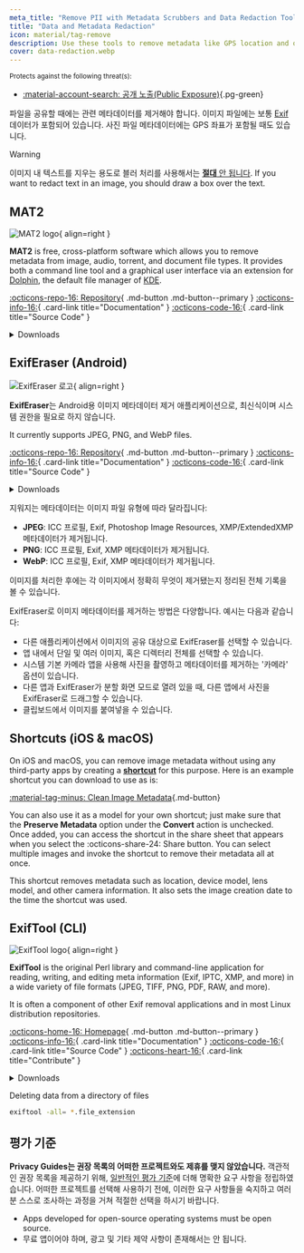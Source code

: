 ```yaml
---
meta_title: "Remove PII with Metadata Scrubbers and Data Redaction Tools - Privacy Guides"
title: "Data and Metadata Redaction"
icon: material/tag-remove
description: Use these tools to remove metadata like GPS location and other identifying information from photos and files you share.
cover: data-redaction.webp
---
```


<small>Protects against the following threat(s):</small>

- [:material-account-search: 공개 노출(Public Exposure)](basics/common-threats.md#limiting-public-information ""){.pg-green}

파일을 공유할 때에는 관련 메타데이터를 제거해야 합니다. 이미지 파일에는 보통 [Exif](https://en.wikipedia.org/wiki/Exif) 데이터가 포함되어 있습니다. 사진 파일 메타데이터에는 GPS 좌표가 포함될 때도 있습니다.

<div class="admonition warning" markdown>
<p class="admonition-title">Warning</p>

이미지 내 텍스트를 지우는 용도로 블러 처리를 사용해서는 [**절대** 안 됩니다](https://bishopfox.com/blog/unredacter-tool-never-pixelation). If you want to redact text in an image, you should draw a box over the text.

</div>

## MAT2

<div class="admonition recommendation" markdown>

![MAT2 logo](assets/img/data-redaction/mat2.svg){ align=right }

**MAT2** is free, cross-platform software which allows you to remove metadata from image, audio, torrent, and document file types. It provides both a command line tool and a graphical user interface via an extension for [Dolphin](https://0xacab.org/jvoisin/mat2/-/tree/master/dolphin), the default file manager of [KDE](https://kde.org).

[:octicons-repo-16: Repository](https://0xacab.org/jvoisin/mat2){ .md-button .md-button--primary }
[:octicons-info-16:](https://0xacab.org/jvoisin/mat2/-/blob/master/README.md){ .card-link title="Documentation" }
[:octicons-code-16:](https://0xacab.org/jvoisin/mat2){ .card-link title="Source Code" }

<details class="downloads" markdown>
<summary>Downloads</summary>

- [:fontawesome-brands-windows: Windows](https://pypi.org/project/mat2#metadata-and-privacy)
- [:simple-apple: macOS](https://0xacab.org/jvoisin/mat2#requirements-setup-on-macos-os-x-using-homebrew)
- [:simple-linux: Linux](https://pypi.org/project/mat2)
- [:octicons-globe-16: Web](https://0xacab.org/jvoisin/mat2#web-interface)

</details>

</div>

## ExifEraser (Android)

<div class="admonition recommendation" markdown>

![ExifEraser 로고](assets/img/data-redaction/exiferaser.svg){ align=right }

**ExifEraser**는 Android용 이미지 메타데이터 제거 애플리케이션으로, 최신식이며 시스템 권한을 필요로 하지 않습니다.

It currently supports JPEG, PNG, and WebP files.

[:octicons-repo-16: Repository](https://github.com/Tommy-Geenexus/exif-eraser#readme){ .md-button .md-button--primary }
[:octicons-info-16:](https://github.com/Tommy-Geenexus/exif-eraser#description){ .card-link title="Documentation" }
[:octicons-code-16:](https://github.com/Tommy-Geenexus/exif-eraser){ .card-link title="Source Code" }

<details class="downloads" markdown>
<summary>Downloads</summary>

- [:simple-googleplay: Google Play](https://play.google.com/store/apps/details?id=com.none.tom.exiferaser)
- [:octicons-moon-16: Accrescent](https://accrescent.app/app/com.none.tom.exiferaser)
- [:simple-github: GitHub](https://github.com/Tommy-Geenexus/exif-eraser/releases)

</details>

</div>

지워지는 메타데이터는 이미지 파일 유형에 따라 달라집니다:

- **JPEG**: ICC 프로필, Exif, Photoshop Image Resources, XMP/ExtendedXMP 메타데이터가 제거됩니다.
- **PNG**: ICC 프로필, Exif, XMP 메타데이터가 제거됩니다.
- **WebP**: ICC 프로필, Exif, XMP 메타데이터가 제거됩니다.

이미지를 처리한 후에는 각 이미지에서 정확히 무엇이 제거됐는지 정리된 전체 기록을 볼 수 있습니다.

ExifEraser로 이미지 메타데이터를 제거하는 방법은 다양합니다. 예시는 다음과 같습니다:

- 다른 애플리케이션에서 이미지의 공유 대상으로 ExifEraser를 선택할 수 있습니다.
- 앱 내에서 단일 및 여러 이미지, 혹은 디렉터리 전체를 선택할 수 있습니다.
- 시스템 기본 카메라 앱을 사용해 사진을 촬영하고 메타데이터를 제거하는 '카메라' 옵션이 있습니다.
- 다른 앱과 ExifEraser가 분할 화면 모드로 열려 있을 때, 다른 앱에서 사진을 ExifEraser로 드래그할 수 있습니다.
- 클립보드에서 이미지를 붙여넣을 수 있습니다.

## Shortcuts (iOS & macOS)

On iOS and macOS, you can remove image metadata without using any third-party apps by creating a [**shortcut**](https://apps.apple.com/app/id915249334) for this purpose. Here is an example shortcut you can download to use as is:

[:material-tag-minus: Clean Image Metadata](https://icloud.com/shortcuts/fb774ddb7b5b4296871776c67ac0fff9 ""){.md-button}

You can also use it as a model for your own shortcut; just make sure that the **Preserve Metadata** option under the **Convert** action is unchecked. Once added, you can access the shortcut in the share sheet that appears when you select the :octicons-share-24: Share button. You can select multiple images and invoke the shortcut to remove their metadata all at once.

This shortcut removes metadata such as location, device model, lens model, and other camera information. It also sets the image creation date to the time the shortcut was used.

## ExifTool (CLI)

<div class="admonition recommendation" markdown>

![ExifTool logo](assets/img/data-redaction/exiftool.png){ align=right }

**ExifTool** is the original Perl library and command-line application for reading, writing, and editing meta information (Exif, IPTC, XMP, and more) in a wide variety of file formats (JPEG, TIFF, PNG, PDF, RAW, and more).

It is often a component of other Exif removal applications and in most Linux distribution repositories.

[:octicons-home-16: Homepage](https://exiftool.org){ .md-button .md-button--primary }
[:octicons-info-16:](https://exiftool.org/faq.html){ .card-link title="Documentation" }
[:octicons-code-16:](https://github.com/exiftool/exiftool){ .card-link title="Source Code" }
[:octicons-heart-16:](https://exiftool.org/#donate){ .card-link title="Contribute" }

<details class="downloads" markdown>
<summary>Downloads</summary>

- [:fontawesome-brands-windows: Windows](https://exiftool.org)
- [:simple-apple: macOS](https://exiftool.org)
- [:simple-linux: Linux](https://exiftool.org)

</details>

</div>

<div class="admonition example" markdown>
<p class="admonition-title">Deleting data from a directory of files</p>

```bash
exiftool -all= *.file_extension
```

</div>

## 평가 기준

**Privacy Guides는 권장 목록의 어떠한 프로젝트와도 제휴를 맺지 않았습니다.** 객관적인 권장 목록을 제공하기 위해, [일반적인 평가 기준](about/criteria.md)에 더해 명확한 요구 사항을 정립하였습니다. 어떠한 프로젝트를 선택해 사용하기 전에, 이러한 요구 사항들을 숙지하고 여러분 스스로 조사하는 과정을 거쳐 적절한 선택을 하시기 바랍니다.

- Apps developed for open-source operating systems must be open source.
- 무료 앱이어야 하며, 광고 및 기타 제약 사항이 존재해서는 안 됩니다.
